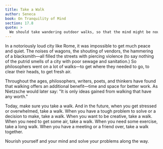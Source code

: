 ```yaml
---
title: Take a Walk
author: Seneca
book: On Tranquility of Mind
section: 17.8
quote: >
  We should take wandering outdoor walks, so that the mind might be nourished and refreshed by the open air and deep breathing.
---
```


In a notoriously loud city like Rome, it was impossible to get much peace and quiet. The noises of wagons, the shouting of vendors, the hammering of a blacksmith—all filled the streets with piercing violence (to say nothing of the putrid smells of a city with poor sewage and sanitation.) So philosophers went on a lot of walks—to get where they needed to go, to clear their heads, to get fresh air.

Throughout the ages, philosophers, writers, poets, and thinkers have found that walking offers an additional benefit—time and space for better work. As Nietzsche would later say: "It is only ideas gained from walking that have any worth."

Today, make sure you take a walk. And in the future, when you get stressed or overwhelmed, take a walk. When you have a tough problem to solve or a decision to make, take a walk. When you want to be creative, take a walk. When you need to get some air, take a walk. When you need some exercise, take a long walk. When you have a meeting or a friend over, take a walk together.

Nourish yourself and your mind and solve your problems along the way.
